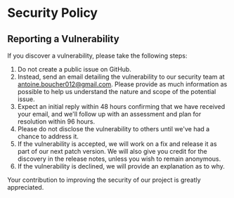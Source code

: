 # Security Policy

## Reporting a Vulnerability

If you discover a vulnerability, please take the following steps:

1. Do not create a public issue on GitHub.
2. Instead, send an email detailing the vulnerability to our security team at antoine.boucher012@gmail.com. Please provide as much information as possible to help us understand the nature and scope of the potential issue.
3. Expect an initial reply within 48 hours confirming that we have received your email, and we'll follow up with an assessment and plan for resolution within 96 hours.
4. Please do not disclose the vulnerability to others until we've had a chance to address it.
5. If the vulnerability is accepted, we will work on a fix and release it as part of our next patch version. We will also give you credit for the discovery in the release notes, unless you wish to remain anonymous.
6. If the vulnerability is declined, we will provide an explanation as to why.

Your contribution to improving the security of our project is greatly appreciated.

